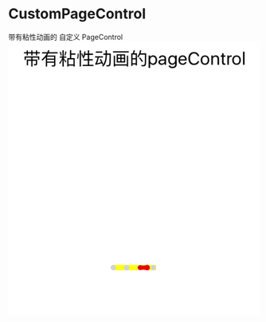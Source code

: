 # CustomPageControl
带有粘性动画的 自定义 PageControl
![](https://github.com/lwq718691587/CustomPageControl/blob/master/customControl.gif)
